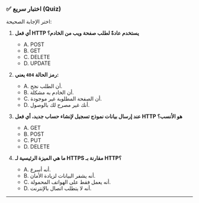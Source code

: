 ### ✅ اختبار سريع (Quiz)
اختر الإجابة الصحيحة:

1.  **أي فعل HTTP يستخدم عادةً لطلب صفحة ويب من الخادم؟**
    * A. POST
    * B. GET
    * C. DELETE
    * D. UPDATE

2.  **رمز الحالة `404` يعني:**
    * A. أن الطلب نجح.
    * B. أن الخادم به مشكلة.
    * C. أن الصفحة المطلوبة غير موجودة.
    * D. أنك غير مصرح لك بالوصول.

3.  **عند إرسال بيانات نموذج تسجيل لإنشاء حساب جديد، أي فعل HTTP هو الأنسب؟**
    * A. GET
    * B. POST
    * C. PUT
    * D. DELETE

4.  **ما هي الميزة الرئيسية لـ HTTPS مقارنة بـ HTTP؟**
    * A. أنه أسرع.
    * B. أنه يشفر البيانات لزيادة الأمان.
    * C. أنه يعمل فقط على الهواتف المحمولة.
    * D. أنه لا يتطلب اتصال بالإنترنت.

---